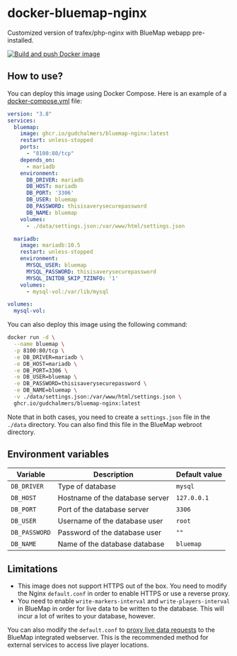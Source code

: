 # docker-bluemap-nginx
Customized version of trafex/php-nginx with BlueMap webapp pre-installed.

[![Build and push Docker image](https://github.com/gudchalmers/docker-bluemap-nginx/actions/workflows/docker-build.yml/badge.svg)](https://github.com/gudchalmers/docker-bluemap-nginx/actions/workflows/docker-build.yml)

## How to use?
You can deploy this image using Docker Compose. Here is an example of a [docker-compose.yml](https://github.com/gudchalmers/docker-bluemap-nginx/blob/master/docker-compose.yml) file:
```yaml
version: "3.8"
services:
  bluemap:
    image: ghcr.io/gudchalmers/bluemap-nginx:latest
    restart: unless-stopped
    ports:
      - "8100:80/tcp"
    depends_on:
      - mariadb
    environment:
      DB_DRIVER: mariadb
      DB_HOST: mariadb
      DB_PORT: '3306'
      DB_USER: bluemap
      DB_PASSWORD: thisisaverysecurepassword
      DB_NAME: bluemap
    volumes:
      - ./data/settings.json:/var/www/html/settings.json

  mariadb:
    image: mariadb:10.5
    restart: unless-stopped
    environment:
      MYSQL_USER: bluemap
      MYSQL_PASSWORD: thisisaverysecurepassword
      MYSQL_INITDB_SKIP_TZINFO: '1'
    volumes:
      - mysql-vol:/var/lib/mysql

volumes:
  mysql-vol:
```

You can also deploy this image using the following command:
```bash
docker run -d \
  --name bluemap \
  -p 8100:80/tcp \
  -e DB_DRIVER=mariadb \
  -e DB_HOST=mariadb \
  -e DB_PORT=3306 \
  -e DB_USER=bluemap \
  -e DB_PASSWORD=thisisaverysecurepassword \
  -e DB_NAME=bluemap \
  -v ./data/settings.json:/var/www/html/settings.json \
  ghcr.io/gudchalmers/bluemap-nginx:latest
```

Note that in both cases, you need to create a `settings.json` file in the `./data` directory. You can also find this file in the BlueMap webroot directory.

## Environment variables
| Variable      | Description                     | Default value |
|---------------|---------------------------------|---------------|
| `DB_DRIVER`   | Type of database                | `mysql`       |
| `DB_HOST`     | Hostname of the database server | `127.0.0.1`   |
| `DB_PORT`     | Port of the database server     | `3306`        |
| `DB_USER`     | Username of the database user   | `root`        |
| `DB_PASSWORD` | Password of the database user   | `""`          |
| `DB_NAME`     | Name of the database database   | `bluemap`     |

## Limitations
- This image does not support HTTPS out of the box. You need to modify the Nginx `default.conf` in order to enable HTTPS or use a reverse proxy.
- You need to enable `write-markers-interval` and `write-players-interval` in BlueMap in order for live data to be written to the database.  This will incur a lot of writes to your database, however.

You can also modify the `default.conf` to [proxy live data requests](https://bluemap.bluecolored.de/wiki/webserver/ExternalWebserversSQL.html) to the BlueMap integrated webserver.  This is the recommended method for external services to access live player locations.
